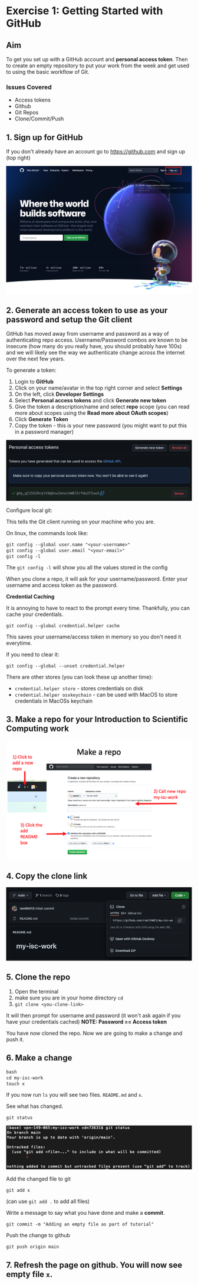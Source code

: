 # Exercise 1: Getting Started with GitHub

## Aim

To get you set up with a GitHub account and **personal access token**.
Then to create an empty repository to put your work from the week and get used to using
the basic workflow of Git.

### Issues Covered

- Access tokens
- Github
- Git Repos
- Clone/Commit/Push 

## 1. Sign up for GitHub

If you don't already have an account go to https://github.com and sign up (top right)
    
![github_homepage](images/github_homepage.png)

## 2. Generate an access token to use as your password and setup the Git client

GitHub has moved away from username and password as a way of authenticating repo access.
Username/Password combos are known to be insecure 
(how many do you really have, you should probably have 100s) and we will likely see the way
we authenticate change across the internet over the next few years.
    
To generate a token:
    
1. Login to **GitHub**
2. Click on your name/avatar in the top right corner and select **Settings**
3. On the left, click **Developer Settings**
4. Select **Personal access tokens** and click **Generate new token**
5. Give the token a description/name and select **repo** scope (you can read more about scopes using the **Read more about OAuth scopes**)
6. Click **Generate Token**
7. Copy the token - this is your new password (you might want to put this in a password manager)
    
![access_token](images/access_token.png)
    
Configure local git:
    
This tells the Git client running on your machine who you are.
    
On linux, the commands look like: 

```
git config --global user.name "<your-username>"
git config --global user.email "<your-email>"
git config -l
```

The `git config -l` will show you all the values stored in the config
    
When you clone a repo, it will ask for your username/password.
Enter your username and access token as the password.
    
**Credential Caching**

It is annoying to have to react to the prompt every time. Thankfully, 
you can cache your credentials.
    
```
git config --global credential.helper cache
```
    
This saves your username/access token in memory so you don't need it everytime.
    
If you need to clear it:
    
```
git config --global --unset credential.helper
```
    
There are other stores (you can look these up another time):
- `credential.helper store` - stores credentials on disk
- `credential.helper osxkeychain` - can be used with MacOS to store credentials in MacOSs keychain

## 3. Make a repo for your Introduction to Scientific Computing work

![new repo](images/new_repo.png)

## 4. Copy the clone link

![new repo](images/clone.png)

## 5. Clone the repo

1. Open the terminal
2. make sure you are in your home directory `cd`
3. `git clone <you-clone-link>`
    
It will then prompt for username and password (it won't ask again if you have your credentials cached)
**NOTE: Password == Access token**
    
You have now cloned the repo. Now we are going to make a change and push it.

## 6. Make a change

```
bash
cd my-isc-work
touch x
```
    
If you now run `ls` you will see two files. `README.md` and `x`.
    
See what has changed.
    
```
git status
```
    
![git status](images/git_status.png)
    
Add the changed file to git
    
```
git add x
``` 
(can use `git add .` to add all files)

Write a message to say what you have done and make a **commit**.

```
git commit -m "Adding an empty file as part of tutorial"
```

Push the change to github

```
git push origin main
```

## 7. Refresh the page on github. You will now see empty file `x`.




